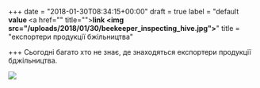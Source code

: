 +++
date = "2018-01-30T08:34:15+00:00"
draft = true
label = "default <strong>value </strong><a href=\"\" title=\"\"><strong>link</strong></a><strong> <img src=\"/uploads/2018/01/30/beekeeper_inspecting_hive.jpg\"></strong>"
title = "експортери продукції бжільництва"

+++
Сьогодні багато хто не знає,  де знаходяться експортери продукції бджільництва.

![](/uploads/2018/01/30/beekeeper_inspecting_hive.jpg)